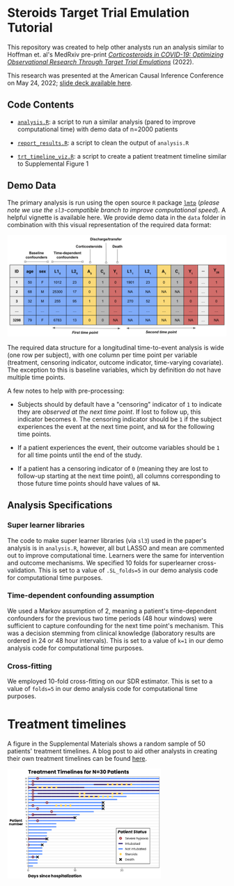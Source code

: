 <h1>Steroids Target Trial Emulation Tutorial</h1>

This repository was created to help other analysts run an analysis similar to Hoffman et. al's MedRxiv pre-print [*Corticosteroids in COVID-19: Optimizing Observational Research Through Target Trial Emulations*](https://www.medrxiv.org/content/10.1101/2022.05.27.22275037v3) (2022).

This research was presented at the American Causal Inference Conference on May 24, 2022; [slide deck available here](presentations/hoffman_acic_slides.pdf).

<h2>Code Contents</h2>

-  [`analysis.R`](code/analysis.R): a script to run a similar analysis (pared to improve computational time) with demo data of n=2000 patients

- [`report_results.R`](code/report_results.R): a script to clean the output of `analysis.R`

- [`trt_timeline_viz.R`](code/report_results.R): a script to create a patient treatment timeline similar to Supplemental Figure 1

<h2>Demo Data</h2>

The primary analysis is run using the open source `R` package [`lmtp`](https://github.com/nt-williams/lmtp) (*please note we use the `sl3`-compatible branch to improve computational speed*). A helpful vignette is available here. We provide demo data in the `data` folder in combination with this visual representation of the required data format:

![](/img/analytical_file.png)

The required data structure for a longitudinal time-to-event analysis is wide (one row per subject), with one column per time point per variable (treatment, censoring indicator, outcome indicator, time-varying covariate). The exception to this is baseline variables, which by definition do not have multiple time points.

A few notes to help with pre-processing:

- Subjects should by default have a "censoring" indicator of `1` to indicate they are *observed at the next time point*. If lost to follow up, this indicator becomes `0`. The censoring indicator should be `1` if the subject experiences the event at the next time point, and `NA` for the following time points.

- If a patient experiences the event, their outcome variables should be `1` for all time points until the end of the study.

- If a patient has a censoring indicator of `0` (meaning they are lost to follow-up starting at the next time point), all columns corresponding to those future time points should have values of `NA`.

<h2>Analysis Specifications</h2>

<h3>Super learner libraries</h3>

The code to make super learner libraries (via `sl3`) used in the paper's analysis is in `analysis.R`, however, all but LASSO and mean are commented out to improve computational time. Learners were the same for intervention and outcome mechanisms. We specified 10 folds for superlearner cross-validation. This is set to a value of `.SL_folds=5` in our demo analysis code for computational time purposes.

<h3>Time-dependent confounding assumption</h3>

We used a Markov assumption of 2, meaning a patient's time-dependent confounders for the previous two time periods (48 hour windows) were sufficient to capture confounding for the next time point's mechanism. This was a decision stemming from clinical knowledge (laboratory results are ordered in  24 or 48 hour intervals). This is set to a value of `k=1` in our demo analysis code for computational time purposes.

<h3>Cross-fitting</h3>

We employed 10-fold cross-fitting on our SDR estimator. This is set to a value of `folds=5` in our demo analysis code for computational time purposes.

<h1>Treatment timelines</h1>

A figure in the Supplemental Materials shows a random sample of 50 patients' treatment timelines. A blog post to aid other analysts in creating their own treatment timelines can be found [here](https://www.khstats.com/blog/trt-timelines/multiple-vars/).

<img src="/img/timeline.png" width="70%">

